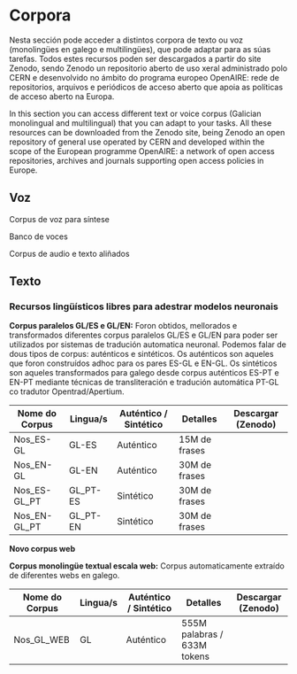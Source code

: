 # Corpora
Nesta sección pode acceder a distintos corpora de texto ou voz (monolingües en galego e multilingües), que pode adaptar para as súas tarefas. Todos estes recursos poden ser descargados a partir do site Zenodo, sendo Zenodo un repositorio aberto de uso xeral administrado polo CERN e desenvolvido no ámbito do programa europeo OpenAIRE: rede de repositorios, arquivos e periódicos de acceso aberto que apoia as políticas de acceso aberto na Europa.

In this section you can access different text or voice corpus (Galician monolingual and multilingual) that you can adapt to your tasks. All these resources can be downloaded from the Zenodo site, being Zenodo an open repository of general use operated by CERN and developed within the scope of the European programme OpenAIRE: a network of open access repositories, archives and journals supporting open access policies in Europe.

## Voz

Corpus de voz para síntese

Banco de voces

Corpus de audio e texto aliñados


## Texto

### Recursos lingüísticos libres para adestrar modelos neuronais

**Corpus paralelos GL/ES e GL/EN:** Foron obtidos, mellorados e transformados diferentes corpus paralelos GL/ES e GL/EN para poder ser utilizados por sistemas de tradución automatica neuronal. Podemos falar de dous tipos de corpus: auténticos e sintéticos. Os auténticos son aqueles que foron construídos adhoc para os pares ES-GL e EN-GL. Os sintéticos son aqueles transformados para galego desde corpus auténticos ES-PT e EN-PT mediante técnicas de transliteración e tradución automática PT-GL co tradutor Opentrad/Apertium.  

| Nome do Corpus  | Lingua/s       | Auténtico / Sintético | Detalles                         | Descargar (Zenodo) |
| --------------  | -------------- | --------------------- | -------------------------------- |------------------- |
| Nos_ES-GL       | GL-ES          | Auténtico             | 15M de frases                    |                    |
| Nos_EN-GL       | GL-EN          | Auténtico             | 30M de frases                    |                    |
| Nos_ES-GL_PT    | GL_PT-ES       | Sintético             | 30M de frases                    |                    |
| Nos_EN-GL_PT    | GL_PT-EN       | Sintético             | 30M de frases                    |                    |

**Novo corpus web**

**Corpus monolingüe textual escala web:** Corpus automaticamente extraído de diferentes webs en galego. 

| Nome do Corpus  | Lingua/s       | Auténtico / Sintético | Detalles                         | Descargar (Zenodo)  |
| --------------  | -------------- | --------------------- | -------------------------------- |-------------------  |
| Nos_GL_WEB      | GL             | Auténtico             | 555M palabras / 633M tokens      |                     |


